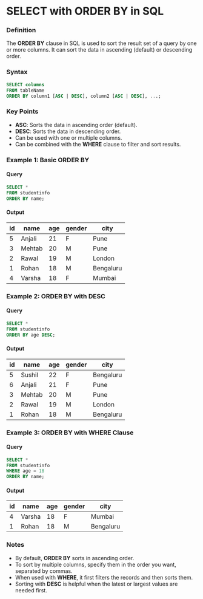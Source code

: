 # SELECT with ORDER BY in SQL

### Definition
The **ORDER BY** clause in SQL is used to sort the result set of a query by one or more columns. It can sort the data in ascending (default) or descending order.

### Syntax
```sql
SELECT columns
FROM tableName
ORDER BY column1 [ASC | DESC], column2 [ASC | DESC], ...;
```

### Key Points
- **ASC**: Sorts the data in ascending order (default).
- **DESC**: Sorts the data in descending order.
- Can be used with one or multiple columns.
- Can be combined with the **WHERE** clause to filter and sort results.

### Example 1: Basic ORDER BY
#### Query
```sql
SELECT *
FROM studentinfo
ORDER BY name;
```

#### Output
| id | name    | age | gender | city       |
|----|---------|-----|--------|------------|
| 5  | Anjali  | 21  | F      | Pune       |
| 3  | Mehtab  | 20  | M      | Pune       |
| 2  | Rawal   | 19  | M      | London     |
| 1  | Rohan   | 18  | M      | Bengaluru  |
| 4  | Varsha  | 18  | F      | Mumbai     |

### Example 2: ORDER BY with DESC
#### Query
```sql
SELECT *
FROM studentinfo
ORDER BY age DESC;
```

#### Output
| id | name    | age | gender | city       |
|----|---------|-----|--------|------------|
| 5  | Sushil  | 22  | F      | Bengaluru  |
| 6  | Anjali  | 21  | F      | Pune       |
| 3  | Mehtab  | 20  | M      | Pune       |
| 2  | Rawal   | 19  | M      | London     |
| 1  | Rohan   | 18  | M      | Bengaluru  |

### Example 3: ORDER BY with WHERE Clause
#### Query
```sql
SELECT *
FROM studentinfo
WHERE age = 18
ORDER BY name;
```

#### Output
| id | name   | age | gender | city       |
|----|--------|-----|--------|------------|
| 4  | Varsha | 18  | F      | Mumbai     |
| 1  | Rohan  | 18  | M      | Bengaluru  |

### Notes
- By default, **ORDER BY** sorts in ascending order.
- To sort by multiple columns, specify them in the order you want, separated by commas.
- When used with **WHERE**, it first filters the records and then sorts them.
- Sorting with **DESC** is helpful when the latest or largest values are needed first.

